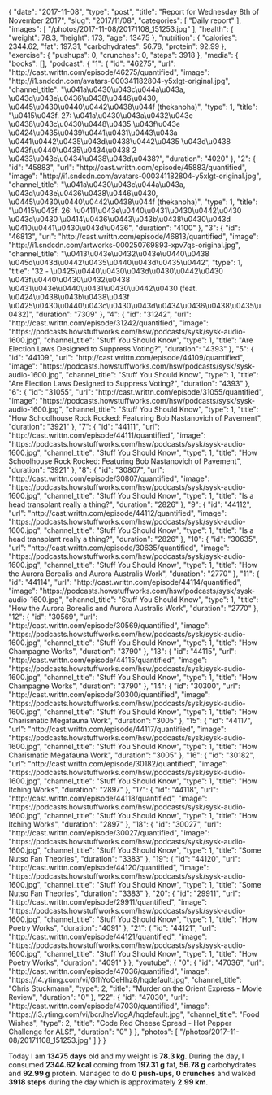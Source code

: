 {
    "date": "2017-11-08",
    "type": "post",
    "title": "Report for Wednesday 8th of November 2017",
    "slug": "2017\/11\/08",
    "categories": [
        "Daily report"
    ],
    "images": [
        "\/photos\/2017-11-08\/20171108_151253.jpg"
    ],
    "health": {
        "weight": 78.3,
        "height": 173,
        "age": 13475
    },
    "nutrition": {
        "calories": 2344.62,
        "fat": 197.31,
        "carbohydrates": 56.78,
        "protein": 92.99
    },
    "exercise": {
        "pushups": 0,
        "crunches": 0,
        "steps": 3918
    },
    "media": {
        "books": [],
        "podcast": {
            "1": {
                "id": "46275",
                "url": "http:\/\/cast.writtn.com\/episode\/46275\/quantified",
                "image": "http:\/\/i1.sndcdn.com\/avatars-000341182804-y5xlgt-original.jpg",
                "channel_title": "\u041a\u0430\u043c\u044a\u043a, \u043d\u043e\u0436\u0438\u0446\u0430, \u0445\u0430\u0440\u0442\u0438\u044f (thekanoha)",
                "type": 1,
                "title": "\u0415\u043f. 27: \u041a\u0430\u043a\u0432\u043e \u0438\u043c\u0430\u0448\u0435 \u043f\u043e \u0424\u0435\u0439\u0441\u0431\u0443\u043a \u0441\u0442\u0435\u043d\u0438\u0442\u0435 \u043d\u0438 \u043f\u0440\u0435\u0434\u0438 2 \u0433\u043e\u0434\u0438\u043d\u0438?",
                "duration": "4020"
            },
            "2": {
                "id": "45883",
                "url": "http:\/\/cast.writtn.com\/episode\/45883\/quantified",
                "image": "http:\/\/i1.sndcdn.com\/avatars-000341182804-y5xlgt-original.jpg",
                "channel_title": "\u041a\u0430\u043c\u044a\u043a, \u043d\u043e\u0436\u0438\u0446\u0430, \u0445\u0430\u0440\u0442\u0438\u044f (thekanoha)",
                "type": 1,
                "title": "\u0415\u043f. 26: \u0411\u043e\u0440\u0431\u0430\u0442\u0430 \u043d\u0430 \u0414\u0436\u0443\u043b\u0438\u0430\u043d \u0410\u0441\u0430\u043d\u0436",
                "duration": "4100"
            },
            "3": {
                "id": "46813",
                "url": "http:\/\/cast.writtn.com\/episode\/46813\/quantified",
                "image": "http:\/\/i1.sndcdn.com\/artworks-000250769893-xpv7qs-original.jpg",
                "channel_title": "\u0413\u043e\u0432\u043e\u0440\u0438 \u045d\u043d\u0442\u0435\u0440\u043d\u0435\u0442",
                "type": 1,
                "title": "32 - \u0425\u0440\u0430\u043d\u0430\u0442\u0430 \u043f\u0440\u0430\u0432\u0438 \u0431\u043e\u0440\u0431\u0430\u0442\u0430 (feat. \u0424\u0438\u043b\u0438\u043f \u0425\u0430\u0440\u043c\u0430\u043d\u0434\u0436\u0438\u0435\u0432)",
                "duration": "7309"
            },
            "4": {
                "id": "31242",
                "url": "http:\/\/cast.writtn.com\/episode\/31242\/quantified",
                "image": "https:\/\/podcasts.howstuffworks.com\/hsw\/podcasts\/sysk\/sysk-audio-1600.jpg",
                "channel_title": "Stuff You Should Know",
                "type": 1,
                "title": "Are Election Laws Designed to Suppress Voting?",
                "duration": "4393"
            },
            "5": {
                "id": "44109",
                "url": "http:\/\/cast.writtn.com\/episode\/44109\/quantified",
                "image": "https:\/\/podcasts.howstuffworks.com\/hsw\/podcasts\/sysk\/sysk-audio-1600.jpg",
                "channel_title": "Stuff You Should Know",
                "type": 1,
                "title": "Are Election Laws Designed to Suppress Voting?",
                "duration": "4393"
            },
            "6": {
                "id": "31055",
                "url": "http:\/\/cast.writtn.com\/episode\/31055\/quantified",
                "image": "https:\/\/podcasts.howstuffworks.com\/hsw\/podcasts\/sysk\/sysk-audio-1600.jpg",
                "channel_title": "Stuff You Should Know",
                "type": 1,
                "title": "How Schoolhouse Rock Rocked: Featuring Bob Nastanovich of Pavement",
                "duration": "3921"
            },
            "7": {
                "id": "44111",
                "url": "http:\/\/cast.writtn.com\/episode\/44111\/quantified",
                "image": "https:\/\/podcasts.howstuffworks.com\/hsw\/podcasts\/sysk\/sysk-audio-1600.jpg",
                "channel_title": "Stuff You Should Know",
                "type": 1,
                "title": "How Schoolhouse Rock Rocked: Featuring Bob Nastanovich of Pavement",
                "duration": "3921"
            },
            "8": {
                "id": "30807",
                "url": "http:\/\/cast.writtn.com\/episode\/30807\/quantified",
                "image": "https:\/\/podcasts.howstuffworks.com\/hsw\/podcasts\/sysk\/sysk-audio-1600.jpg",
                "channel_title": "Stuff You Should Know",
                "type": 1,
                "title": "Is a head transplant really a thing?",
                "duration": "2826"
            },
            "9": {
                "id": "44112",
                "url": "http:\/\/cast.writtn.com\/episode\/44112\/quantified",
                "image": "https:\/\/podcasts.howstuffworks.com\/hsw\/podcasts\/sysk\/sysk-audio-1600.jpg",
                "channel_title": "Stuff You Should Know",
                "type": 1,
                "title": "Is a head transplant really a thing?",
                "duration": "2826"
            },
            "10": {
                "id": "30635",
                "url": "http:\/\/cast.writtn.com\/episode\/30635\/quantified",
                "image": "https:\/\/podcasts.howstuffworks.com\/hsw\/podcasts\/sysk\/sysk-audio-1600.jpg",
                "channel_title": "Stuff You Should Know",
                "type": 1,
                "title": "How the Aurora Borealis and Aurora Australis Work",
                "duration": "2770"
            },
            "11": {
                "id": "44114",
                "url": "http:\/\/cast.writtn.com\/episode\/44114\/quantified",
                "image": "https:\/\/podcasts.howstuffworks.com\/hsw\/podcasts\/sysk\/sysk-audio-1600.jpg",
                "channel_title": "Stuff You Should Know",
                "type": 1,
                "title": "How the Aurora Borealis and Aurora Australis Work",
                "duration": "2770"
            },
            "12": {
                "id": "30569",
                "url": "http:\/\/cast.writtn.com\/episode\/30569\/quantified",
                "image": "https:\/\/podcasts.howstuffworks.com\/hsw\/podcasts\/sysk\/sysk-audio-1600.jpg",
                "channel_title": "Stuff You Should Know",
                "type": 1,
                "title": "How Champagne Works",
                "duration": "3790"
            },
            "13": {
                "id": "44115",
                "url": "http:\/\/cast.writtn.com\/episode\/44115\/quantified",
                "image": "https:\/\/podcasts.howstuffworks.com\/hsw\/podcasts\/sysk\/sysk-audio-1600.jpg",
                "channel_title": "Stuff You Should Know",
                "type": 1,
                "title": "How Champagne Works",
                "duration": "3790"
            },
            "14": {
                "id": "30300",
                "url": "http:\/\/cast.writtn.com\/episode\/30300\/quantified",
                "image": "https:\/\/podcasts.howstuffworks.com\/hsw\/podcasts\/sysk\/sysk-audio-1600.jpg",
                "channel_title": "Stuff You Should Know",
                "type": 1,
                "title": "How Charismatic Megafauna Work",
                "duration": "3005"
            },
            "15": {
                "id": "44117",
                "url": "http:\/\/cast.writtn.com\/episode\/44117\/quantified",
                "image": "https:\/\/podcasts.howstuffworks.com\/hsw\/podcasts\/sysk\/sysk-audio-1600.jpg",
                "channel_title": "Stuff You Should Know",
                "type": 1,
                "title": "How Charismatic Megafauna Work",
                "duration": "3005"
            },
            "16": {
                "id": "30182",
                "url": "http:\/\/cast.writtn.com\/episode\/30182\/quantified",
                "image": "https:\/\/podcasts.howstuffworks.com\/hsw\/podcasts\/sysk\/sysk-audio-1600.jpg",
                "channel_title": "Stuff You Should Know",
                "type": 1,
                "title": "How Itching Works",
                "duration": "2897"
            },
            "17": {
                "id": "44118",
                "url": "http:\/\/cast.writtn.com\/episode\/44118\/quantified",
                "image": "https:\/\/podcasts.howstuffworks.com\/hsw\/podcasts\/sysk\/sysk-audio-1600.jpg",
                "channel_title": "Stuff You Should Know",
                "type": 1,
                "title": "How Itching Works",
                "duration": "2897"
            },
            "18": {
                "id": "30027",
                "url": "http:\/\/cast.writtn.com\/episode\/30027\/quantified",
                "image": "https:\/\/podcasts.howstuffworks.com\/hsw\/podcasts\/sysk\/sysk-audio-1600.jpg",
                "channel_title": "Stuff You Should Know",
                "type": 1,
                "title": "Some Nutso Fan Theories",
                "duration": "3383"
            },
            "19": {
                "id": "44120",
                "url": "http:\/\/cast.writtn.com\/episode\/44120\/quantified",
                "image": "https:\/\/podcasts.howstuffworks.com\/hsw\/podcasts\/sysk\/sysk-audio-1600.jpg",
                "channel_title": "Stuff You Should Know",
                "type": 1,
                "title": "Some Nutso Fan Theories",
                "duration": "3383"
            },
            "20": {
                "id": "29911",
                "url": "http:\/\/cast.writtn.com\/episode\/29911\/quantified",
                "image": "https:\/\/podcasts.howstuffworks.com\/hsw\/podcasts\/sysk\/sysk-audio-1600.jpg",
                "channel_title": "Stuff You Should Know",
                "type": 1,
                "title": "How Poetry Works",
                "duration": "4091"
            },
            "21": {
                "id": "44121",
                "url": "http:\/\/cast.writtn.com\/episode\/44121\/quantified",
                "image": "https:\/\/podcasts.howstuffworks.com\/hsw\/podcasts\/sysk\/sysk-audio-1600.jpg",
                "channel_title": "Stuff You Should Know",
                "type": 1,
                "title": "How Poetry Works",
                "duration": "4091"
            }
        },
        "youtube": {
            "0": {
                "id": "47036",
                "url": "http:\/\/cast.writtn.com\/episode\/47036\/quantified",
                "image": "https:\/\/i4.ytimg.com\/vi\/GfhYoCeHhz8\/hqdefault.jpg",
                "channel_title": "Chris Stuckmann",
                "type": 2,
                "title": "Murder on the Orient Express - Movie Review",
                "duration": "0"
            },
            "22": {
                "id": "47030",
                "url": "http:\/\/cast.writtn.com\/episode\/47030\/quantified",
                "image": "https:\/\/i3.ytimg.com\/vi\/bcrJheVlogA\/hqdefault.jpg",
                "channel_title": "Food Wishes",
                "type": 2,
                "title": "Code Red Cheese Spread - Hot Pepper Challenge for ALS!",
                "duration": "0"
            }
        },
        "photos": [
            "\/photos\/2017-11-08\/20171108_151253.jpg"
        ]
    }
}

Today I am <strong>13475 days</strong> old and my weight is <strong>78.3 kg</strong>. During the day, I consumed <strong>2344.62 kcal</strong> coming from <strong>197.31 g</strong> fat, <strong>56.78 g</strong> carbohydrates and <strong>92.99 g</strong> protein. Managed to do <strong>0 push-ups</strong>, <strong>0 crunches</strong> and walked <strong>3918 steps</strong> during the day which is approximately <strong>2.99 km</strong>.